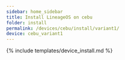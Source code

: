 ```yaml
---
sidebar: home_sidebar
title: Install LineageOS on cebu
folder: install
permalink: /devices/cebu/install/variant1/
device: cebu_variant1
---
```

{% include templates/device_install.md %}
